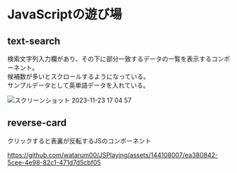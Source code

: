 # JavaScriptの遊び場

## text-search
検索文字列入力欄があり、その下に部分一致するデータの一覧を表示するコンポーネント。  
候補数が多いとスクロールするようになっている。  
サンプルデータとして英単語データを入れている。

![スクリーンショット 2023-11-23 17 04 57](https://github.com/watarum00/JSPlaying/assets/144108007/fe6e7bcb-af0d-46bb-993d-a9c5e0868589)


## reverse-card
クリックすると表裏が反転するJSのコンポーネント  

https://github.com/watarum00/JSPlaying/assets/144108007/ea380842-5cee-4e98-82c1-471d7d5cbf05
